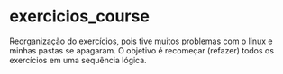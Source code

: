 # exercicios_course
Reorganização do exercícios, pois tive muitos problemas com o linux e minhas pastas se apagaram.
O objetivo é recomeçar (refazer) todos os exercícios em uma sequência lógica.
